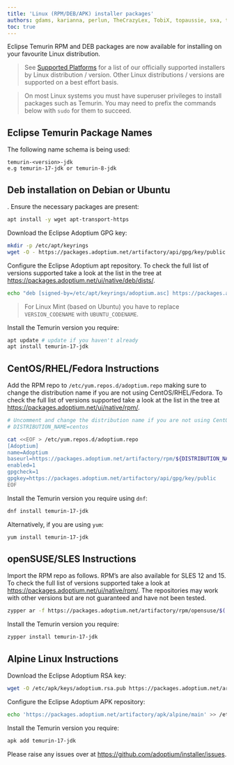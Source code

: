 ```yaml
---
title: 'Linux (RPM/DEB/APK) installer packages'
authors: gdams, karianna, perlun, TheCrazyLex, TobiX, topaussie, sxa, tellison, luozhenyu
toc: true
---
```


Eclipse Temurin RPM and DEB packages are now available for installing on your favourite Linux distribution.

> See [Supported Platforms](/supported-platforms) for a list of our officially supported installers by Linux distribution / version. Other Linux distributions / versions are supported on a best effort basis.

> On most Linux systems you must have superuser privileges to install packages such as Temurin. You may need to prefix the commands below with `sudo` for them to succeed.

## Eclipse Temurin Package Names

The following name schema is being used:

```output
temurin-<version>-jdk
e.g temurin-17-jdk or temurin-8-jdk
```

## Deb installation on Debian or Ubuntu

. Ensure the necessary packages are present:

```bash
apt install -y wget apt-transport-https
```

Download the Eclipse Adoptium GPG key:

```bash
mkdir -p /etc/apt/keyrings
wget -O - https://packages.adoptium.net/artifactory/api/gpg/key/public | tee /etc/apt/keyrings/adoptium.asc
```

Configure the Eclipse Adoptium apt repository. To check the full list of versions supported take a look at the list in the tree at https://packages.adoptium.net/ui/native/deb/dists/.

```bash
echo "deb [signed-by=/etc/apt/keyrings/adoptium.asc] https://packages.adoptium.net/artifactory/deb $(awk -F= '/^VERSION_CODENAME/{print$2}' /etc/os-release) main" | tee /etc/apt/sources.list.d/adoptium.list
```

> For Linux Mint (based on Ubuntu) you have to replace `VERSION_CODENAME` with `UBUNTU_CODENAME`.

Install the Temurin version you require:

```bash
apt update # update if you haven't already
apt install temurin-17-jdk
```

## CentOS/RHEL/Fedora Instructions

Add the RPM repo to `/etc/yum.repos.d/adoptium.repo` making sure to change the distribution name if you are not using CentOS/RHEL/Fedora. To check the full list of versions supported take a look at the list in the tree at https://packages.adoptium.net/ui/native/rpm/.

```bash
# Uncomment and change the distribution name if you are not using CentOS/RHEL/Fedora
# DISTRIBUTION_NAME=centos

cat <<EOF > /etc/yum.repos.d/adoptium.repo
[Adoptium]
name=Adoptium
baseurl=https://packages.adoptium.net/artifactory/rpm/${DISTRIBUTION_NAME:-$(. /etc/os-release; echo $ID)}/\$releasever/\$basearch
enabled=1
gpgcheck=1
gpgkey=https://packages.adoptium.net/artifactory/api/gpg/key/public
EOF
```

Install the Temurin version you require using `dnf`:

```bash
dnf install temurin-17-jdk
```

Alternatively, if you are using `yum`:

```bash
yum install temurin-17-jdk
```

## openSUSE/SLES Instructions

Import the RPM repo as follows. RPM’s are also available for SLES 12 and 15. To check the full list of versions supported take a look at https://packages.adoptium.net/ui/native/rpm/. The repositories may work with other versions but are not guaranteed and have not been tested.

```bash
zypper ar -f https://packages.adoptium.net/artifactory/rpm/opensuse/$(. /etc/os-release; echo $VERSION_ID)/$(uname -m) adoptium
```

Install the Temurin version you require:

```bash
zypper install temurin-17-jdk
```

## Alpine Linux Instructions

Download the Eclipse Adoptium RSA key:

```bash
wget -O /etc/apk/keys/adoptium.rsa.pub https://packages.adoptium.net/artifactory/api/security/keypair/public/repositories/apk
```

Configure the Eclipse Adoptium APK repository:

```bash
echo 'https://packages.adoptium.net/artifactory/apk/alpine/main' >> /etc/apk/repositories
```

Install the Temurin version you require:

```bash
apk add temurin-17-jdk
```

Please raise any issues over at https://github.com/adoptium/installer/issues.
